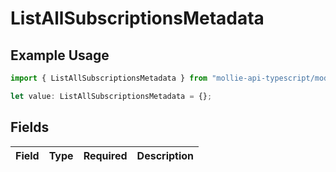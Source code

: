 # ListAllSubscriptionsMetadata

## Example Usage

```typescript
import { ListAllSubscriptionsMetadata } from "mollie-api-typescript/models/operations";

let value: ListAllSubscriptionsMetadata = {};
```

## Fields

| Field       | Type        | Required    | Description |
| ----------- | ----------- | ----------- | ----------- |